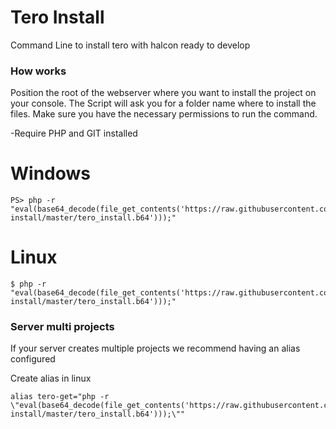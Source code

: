 # Tero Install
Command Line to install tero with halcon ready to develop

### How works
Position the root of the webserver where you want to install the project on your console. The Script will ask you for a folder name where to install the files. Make sure you have the necessary permissions to run the command.

-Require PHP and GIT installed

# Windows
```
PS> php -r "eval(base64_decode(file_get_contents('https://raw.githubusercontent.com/dromero86/tero-install/master/tero_install.b64')));"
```

# Linux 
```
$ php -r "eval(base64_decode(file_get_contents('https://raw.githubusercontent.com/dromero86/tero-install/master/tero_install.b64')));"
```

### Server multi projects
If your server creates multiple projects we recommend having an alias configured

Create alias in linux
```
alias tero-get="php -r \"eval(base64_decode(file_get_contents('https://raw.githubusercontent.com/dromero86/tero-install/master/tero_install.b64')));\""
```

